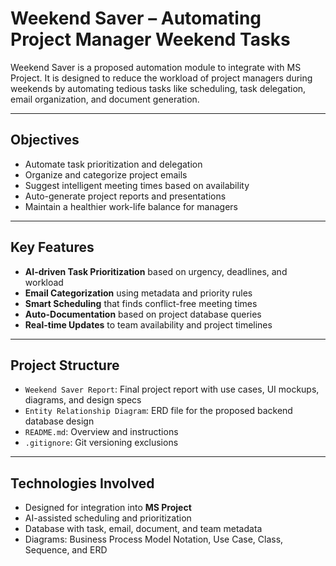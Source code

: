 # Weekend Saver – Automating Project Manager Weekend Tasks

Weekend Saver is a proposed automation module to integrate with MS Project. It is designed to reduce the workload of project managers during weekends by automating tedious tasks like scheduling, task delegation, email organization, and document generation.

---

## Objectives

- Automate task prioritization and delegation
- Organize and categorize project emails
- Suggest intelligent meeting times based on availability
- Auto-generate project reports and presentations
- Maintain a healthier work-life balance for managers

---

## Key Features

- **AI-driven Task Prioritization** based on urgency, deadlines, and workload
- **Email Categorization** using metadata and priority rules
- **Smart Scheduling** that finds conflict-free meeting times
- **Auto-Documentation** based on project database queries
- **Real-time Updates** to team availability and project timelines

---

## Project Structure

- `Weekend Saver Report`: Final project report with use cases, UI mockups, diagrams, and design specs
- `Entity Relationship Diagram`: ERD file for the proposed backend database design
- `README.md`: Overview and instructions
- `.gitignore`: Git versioning exclusions

---

## Technologies Involved

- Designed for integration into **MS Project**
- AI-assisted scheduling and prioritization
- Database with task, email, document, and team metadata
- Diagrams: Business Process Model Notation, Use Case, Class, Sequence, and ERD


